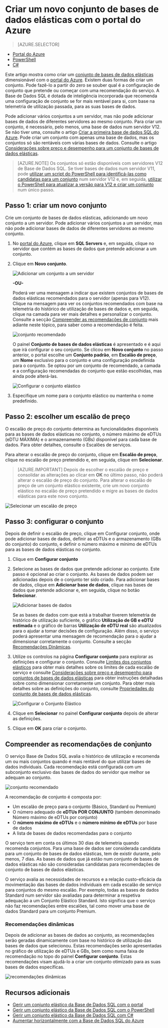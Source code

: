 <properties
    pageTitle="Criar um novo conjunto elástico com o portal do Azure | Microsoft Azure"
    description="Como adicionar um conjunto de bases de dados elásticas dimensionável à sua configuração de base de dados SQL para uma administração e partilha de recursos mais fácil entre muitas bases de dados."
    keywords="scalable database,database configuration"
    services="sql-database"
    documentationCenter=""
    authors="ninarn"
    manager="jhubbard"
    editor=""/>

<tags
    ms.service="sql-database"
    ms.devlang="NA"
    ms.date="05/06/2016"
    ms.author="ninarn"
    ms.workload="data-management"
    ms.topic="get-started-article"
    ms.tgt_pltfrm="NA"/>


# Criar um novo conjunto de bases de dados elásticas com o portal do Azure

> [AZURE.SELECTOR]
- [Portal do Azure](sql-database-elastic-pool-create-portal.md)
- [PowerShell](sql-database-elastic-pool-create-powershell.md)
- [C#](sql-database-elastic-pool-create-csharp.md)

Este artigo mostra como criar um [conjunto de bases de dados elásticas](sql-database-elastic-pool.md) dimensionável com o [portal do Azure](https://portal.azure.com/). Existem duas formas de criar um conjunto. Pode fazê-lo a partir do zero se souber qual é a configuração de conjunto que pretende ou começar com uma recomendação do serviço. A Base de Dados SQL é dotada de inteligência incorporada que recomenda uma configuração de conjunto se for mais rentável para si, com base na telemetria de utilização passada, para as suas bases de dados.

Pode adicionar vários conjuntos a um servidor, mas não pode adicionar bases de dados de diferentes servidores ao mesmo conjunto. Para criar um conjunto, é necessário, pelo menos, uma base de dados num servidor V12. Se não tiver uma, consulte o artigo [Criar a primeira base de dados SQL do Azure](sql-database-get-started.md). Pode criar um conjunto com apenas uma base de dados, mas os conjuntos só são rentáveis com várias bases de dados. Consulte o artigo [Considerações sobre preço e desempenho para um conjunto de bases de dados elásticas](sql-database-elastic-pool-guidance.md).

> [AZURE.NOTE] Os conjuntos só estão disponíveis com servidores V12 de Base de Dados SQL. Se tiver bases de dados num servidor V11, pode [utilizar um script do PowerShell para identificá-las como candidatas para um conjunto](sql-database-elastic-pool-database-assessment-powershell.md) num servidor V12 e, em seguida, [utilizar o PowerShell para atualizar a versão para V12 e criar um conjunto](sql-database-upgrade-server-powershell.md) num único passo.

## Passo 1: criar um novo conjunto

Crie um conjunto de bases de dados elásticas, adicionando um novo conjunto a um servidor. Pode adicionar vários conjuntos a um servidor, mas não pode adicionar bases de dados de diferentes servidores ao mesmo conjunto.

1. No [portal do Azure](http://portal.azure.com/), clique em **SQL Servers** e, em seguida, clique no servidor que contém as bases de dados que pretende adicionar a um conjunto.
2. Clique em **Novo conjunto**.

    ![Adicionar um conjunto a um servidor](./media/sql-database-elastic-pool-create-portal/new-pool.png)

    **-OU-**

    Poderá ver uma mensagem a indicar que existem conjuntos de bases de dados elásticas recomendados para o servidor (apenas para V12). Clique na mensagem para ver os conjuntos recomendados com base na telemetria do histórico de utilização de bases de dados e, em seguida, clique na camada para ver mais detalhes e personalizar o conjunto. Consulte a secção [Compreender as recomendações de conjunto](#understand-pool-recommendations) mais adiante neste tópico, para saber como a recomendação é feita.

    ![conjunto recomendado](./media/sql-database-elastic-pool-create-portal/recommended-pool.png)

    O painel **Conjunto de bases de dados elásticas** é apresentado e é aqui que irá configurar o seu conjunto. Se clicou em **Novo conjunto** no passo anterior, o portal escolhe um **Conjunto padrão**, em **Escalão de preço**, um **Nome** exclusivo para o conjunto e uma configuração predefinida para o conjunto. Se optou por um conjunto de recomendado, a camada e a configuração recomendadas do conjunto que estão escolhidas, mas ainda pode alterá-las.

    ![Configurar o conjunto elástico](./media/sql-database-elastic-pool-create-portal/configure-elastic-pool.png)

3. Especifique um nome para o conjunto elástico ou mantenha o nome predefinido.

## Passo 2: escolher um escalão de preço

O escalão de preço do conjunto determina as funcionalidades disponíveis para as bases de dados elásticas no conjunto, o número máximo de eDTUs (eDTU MÁXIMA) e o armazenamento (GBs) disponível para cada base de dados. Para obter detalhes, consulte o Escalões de serviços.

Para alterar o escalão de preço do conjunto, clique em **Escalão de preço**, clique no escalão de preço pretendido e, em seguida, clique em **Selecionar**.

> [AZURE.IMPORTANT] Depois de escolher o escalão de preço e consolidar as alterações ao clicar em **OK** no último passo, não poderá alterar o escalão de preço do conjunto. Para alterar o escalão de preço de um conjunto elástico existente, crie um novo conjunto elástico no escalão de preço pretendido e migre as bases de dados elásticas para este novo conjunto.

![Selecionar um escalão de preço](./media/sql-database-elastic-pool-create-portal/pricing-tier.png)

## Passo 3: configurar o conjunto

Depois de definir o escalão de preço, clique em Configurar conjunto, onde pode adicionar bases de dados, definir as eDTUs e o armazenamento (GBs do conjunto) do conjunto, e definir o número máximo e mínimo de eDTUs para as bases de dados elásticas no conjunto.

1. Clique em **Configurar conjunto**
2. Selecione as bases de dados que pretende adicionar ao conjunto. Este passo é opcional ao criar o conjunto. As bases de dados podem ser adicionadas depois de o conjunto ter sido criado.
    Para adicionar bases de dados, clique em **Adicionar base de dados**, clique nas bases de dados que pretende adicionar e, em seguida, clique no botão **Selecionar**.

    ![Adicionar bases de dados](./media/sql-database-elastic-pool-create-portal/add-databases.png)

    Se as bases de dados com que está a trabalhar tiverem telemetria de histórico de utilização suficiente, o gráfico **Utilização de GB e eDTU estimada** e o gráfico de barras **Utilização de eDTU real** são atualizados para o ajudar a tomar decisões de configuração. Além disso, o serviço poderá apresentar uma mensagem de recomendação para o ajudar a dimensionar corretamente o conjunto. Consulte a secção [Recomendações Dinâmicas](#dynamic-recommendations).

3. Utilize os controlos na página **Configurar conjunto** para explorar as definições e configurar o conjunto. Consulte [Limites dos conjuntos elásticos](sql-database-elastic-pool.md#edtu-and-storage-limits-for-elastic-pools-and-elastic-databases) para obter mais detalhes sobre os limites de cada escalão de serviço e consulte [Considerações sobre preço e desempenho para conjuntos de bases de dados elásticas](sql-database-elastic-pool-guidance.md) para obter instruções detalhadas sobre como dimensionar corretamente um conjunto. Para obter mais detalhes sobre as definições do conjunto, consulte [Propriedades do conjunto de bases de dados elásticas](sql-database-elastic-pool.md#elastic-database-pool-properties).

    ![Configurar o Conjunto Elástico](./media/sql-database-elastic-pool-create-portal/configure-performance.png)

4. Clique em **Selecionar** no painel **Configurar conjunto** depois de alterar as definições.
5. Clique em **OK** para criar o conjunto.


## Compreender as recomendações de conjunto

O serviço Base de Dados SQL avalia o histórico de utilização e recomenda um ou mais conjuntos quando é mais rentável do que utilizar bases de dados individuais. Cada recomendação está configurada com um subconjunto exclusivo das bases de dados do servidor que melhor se adequam ao conjunto.

![conjunto recomendado](./media/sql-database-elastic-pool-create-portal/recommended-pool.png)  

A recomendação de conjunto é composta por:

- Um escalão de preço para o conjunto (Básico, Standard ou Premium)
- O número adequado de **eDTUs POR CONJUNTO** (também denominado Número máximo de eDTUs por conjunto)
- O **número máximo de eDTUs** e o **número mínimo de eDTUs** por base de dados
- A lista de bases de dados recomendadas para o conjunto

O serviço tem em conta os últimos 30 dias de telemetria quando recomenda conjuntos. Para uma base de dados ser considerada candidata para um conjunto de bases de dados elásticas, tem de existir durante, pelo menos, 7 dias. As bases de dados que já estão num conjunto de bases de dados elásticas não são consideradas candidatas para recomendações de conjunto de bases de dados elásticas.

O serviço avalia as necessidades de recursos e a relação custo-eficácia da movimentação das bases de dados individuais em cada escalão de serviço para conjuntos do mesmo escalão. Por exemplo, todas as bases de dados Standard num servidor são avaliadas para determinar a respetiva adequação a um Conjunto Elástico Standard. Isto significa que o serviço não faz recomendações entre escalões, tal como mover uma base de dados Standard para um conjunto Premium.

### Recomendações dinâmicas

Depois de adicionar as bases de dados ao conjunto, as recomendações serão geradas dinamicamente com base no histórico de utilização das bases de dados que selecionou. Estas recomendações serão apresentadas no gráfico de utilização de eDTUs e GBs, bem como numa faixa de recomendação no topo do painel **Configurar conjunto**. Estas recomendações visam ajudá-lo a criar um conjunto otimizado para as suas bases de dados específicas.

![recomendações dinâmicas](./media/sql-database-elastic-pool-create-portal/dynamic-recommendation.png)

## Recursos adicionais

- [Gerir um conjunto elástico da Base de Dados SQL com o portal](sql-database-elastic-pool-manage-portal.md)
- [Gerir um conjunto elástico da Base de Dados SQL com o PowerShell](sql-database-elastic-pool-manage-powershell.md)
- [Gerir um conjunto elástico da Base de Dados SQL com C#](sql-database-elastic-pool-manage-csharp.md)
- [Aumentar horizontalmente com a Base de Dados SQL do Azure](sql-database-elastic-scale-introduction.md) 




<!--HONumber=Jun16_HO2-->


